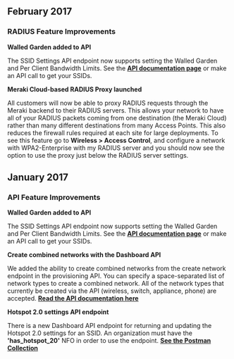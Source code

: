 
## February 2017

### RADIUS Feature Improvements

**Walled Garden added to API**

The SSID Settings API endpoint now supports setting the Walled Garden and Per Client Bandwidth Limits. See the **[API documentation page](http://postman.meraki.com)** or make an API call to get your SSIDs.

**Meraki Cloud-based RADIUS Proxy launched**

All customers will now be able to proxy RADIUS requests through the Meraki backend to their RADIUS servers. This allows your network to have all of your RADIUS packets coming from one destination (the Meraki Cloud) rather than many different destinations from many Access Points. This also reduces the firewall rules required at each site for large deployments.
To see this feature go to **Wireless > Access Control**, and configure a network with WPA2-Enterprise with my RADIUS server and you should now see the option to use the proxy just below the RADIUS server settings.

## January 2017

### API Feature Improvements</h3>

**Walled Garden added to API**

The SSID Settings API endpoint now supports setting the Walled Garden and Per Client Bandwidth Limits. See the **[API documentation page](http://postman.meraki.com)** or make an API call to get your SSIDs.</p>

**Create combined networks with the Dashboard API**

We added the ability to create combined networks from the create network endpoint in the provisioning API. You can specify a space-separated list of network types to create a combined network. All of the network types that currently be created via the API (wireless, switch, appliance, phone) are accepted.
**[Read the API documentation here](http://postman.meraki.com)**

**Hotspot 2.0 settings API endpoint**

There is a new Dashboard API endpoint for returning and updating the Hotspot 2.0 settings for an SSID. An organization must have the **'has_hotspot_20'** NFO in order to use the endpoint.
**[See the Postman Collection](http://postman.meraki.com)**


